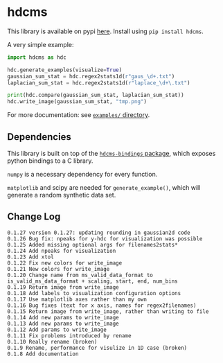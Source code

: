 # hdcms

This library is available on pypi [here](https://pypi.org/project/hdcms/). Install using `pip install hdcms`.

A very simple example:

```python
import hdcms as hdc

hdc.generate_examples(visualize=True)
gaussian_sum_stat = hdc.regex2stats1d(r"gaus_\d+.txt")
laplacian_sum_stat = hdc.regex2stats1d(r"laplace_\d+\.txt")

print(hdc.compare(gaussian_sum_stat, laplacian_sum_stat))
hdc.write_image(gaussian_sum_stat, "tmp.png")
```

For more documentation: see [`examples/` directory](https://github.com/jasoneveleth/hdcms-python/tree/main/examples).

## Dependencies

This library is built on top of the [`hdcms-bindings` package](https://pypi.org/project/hdcms-bindings/), which exposes python bindings to a C library. 

`numpy` is a necessary dependency for every function. 

`matplotlib` and scipy are needed for `generate_example()`, which will generate a random synthetic data set. 

## Change Log

```
0.1.27 version 0.1.27: updating rounding in gaussian2d code
0.1.26 Bug fix: npeaks for y-hdc for visualization was possible
0.1.25 Added missing optional args for filenames2stats*
0.1.24 Add npeaks for visualization
0.1.23 Add xtol
0.1.22 Fix new colors for write_image
0.1.21 New colors for write_image
0.1.20 Change name from ms_valid_data_format to is_valid_ms_data_format + scaling, start, end, num_bins
0.1.19 Return image from write_image
0.1.18 Add labels to visualization configuration options
0.1.17 Use matplotlib axes rather than my own
0.1.16 Bug fixes (text for x axis, names for regex2filenames)
0.1.15 Return image from write_image, rather than writing to file
0.1.14 Add new params to write_image
0.1.13 Add new params to write_image
0.1.12 Add params to write_image
0.1.11 Fix problems introduced by rename
0.1.10 Really rename (broken)
0.1.9 Rename, performance for visulize in 1D case (broken)
0.1.8 Add documentation
```
